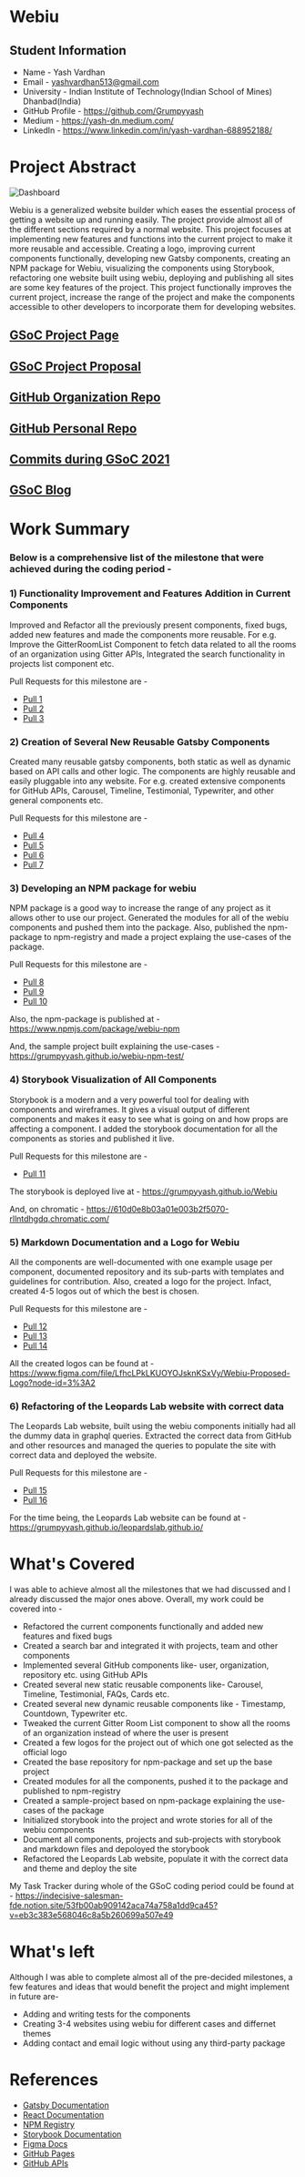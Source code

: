 # Webiu

## Student Information

- Name - Yash Vardhan
- Email - yashvardhan513@gmail.com
- University - Indian Institute of Technology(Indian School of Mines) Dhanbad(India)
- GitHub Profile - https://github.com/Grumpyyash
- Medium - https://yash-dn.medium.com/
- LinkedIn - https://www.linkedin.com/in/yash-vardhan-688952188/

# Project Abstract

![Dashboard](https://github.com/Grumpyyash/Webiu/raw/master/static/images/logo.png)

Webiu is a generalized website builder which eases the essential process of getting a website up and running easily. The project provide almost all of the different sections required by a normal website. This project focuses at implementing new features and functions into the current project to make it more reusable and accessible. Creating a logo, improving current components functionally, developing new Gatsby components, creating an NPM package for Webiu, visualizing the components using Storybook, refactoring one website built using webiu, deploying and publishing all sites are some key features of the project. This project functionally improves the current project, increase the range of the project and make the components accessible to other developers to incorporate them for developing websites.

## [GSoC Project Page](https://summerofcode.withgoogle.com/projects/#4834650184220672)

## [GSoC Project Proposal](https://docs.google.com/document/d/10a62w_QECCGDjTownzpFAUd_VFEzU1MZLmduVr4Duck/edit?usp=sharing)

## [GitHub Organization Repo](https://github.com/scorelab/Webiu)

## [GitHub Personal Repo](https://github.com/Grumpyyash/Webiu)

## [Commits during GSoC 2021](https://github.com/scorelab/Webiu/commits?author=Grumpyyash)

## [GSoC Blog](https://yash-dn.medium.com/)

# Work Summary

### Below is a comprehensive list of the milestone that were achieved during the coding period -

### 1) Functionality Improvement and Features Addition in Current Components

Improved and Refactor all the previously present components, fixed bugs, added new features and made the components more reusable. For e.g. Improve the GitterRoomList Component to fetch data related to all the rooms of an organization using Gitter APIs, Integrated the search functionality in projects list component etc.

Pull Requests for this milestone are -

- [Pull 1](https://github.com/scorelab/Webiu/pull/173)
- [Pull 2](https://github.com/scorelab/Webiu/pull/176)
- [Pull 3](https://github.com/scorelab/Webiu/pull/178)

### 2) Creation of Several New Reusable Gatsby Components

Created many reusable gatsby components, both static as well as dynamic based on API calls and other logic. The components are highly reusable and easily pluggable into any website. For e.g. created extensive components for GitHub APIs, Carousel, Timeline, Testimonial, Typewriter, and other general components etc.

Pull Requests for this milestone are -

- [Pull 4](https://github.com/scorelab/Webiu/pull/179)
- [Pull 5](https://github.com/scorelab/Webiu/pull/180)
- [Pull 6](https://github.com/scorelab/Webiu/pull/181)
- [Pull 7](https://github.com/scorelab/Webiu/pull/182)

### 3) Developing an NPM package for webiu

NPM package is a good way to increase the range of any project as it allows other to use our project. Generated the modules for all of the webiu components and pushed them into the package. Also, published the npm-package to npm-registry and made a project explaing the use-cases of the package.

Pull Requests for this milestone are -

- [Pull 8](https://github.com/scorelab/Webiu-npm/pull/1)
- [Pull 9](https://github.com/scorelab/Webiu-npm/pull/2)
- [Pull 10](https://github.com/scorelab/Webiu-npm/pull/3)

Also, the npm-package is published at - https://www.npmjs.com/package/webiu-npm

And, the sample project built explaining the use-cases - https://grumpyyash.github.io/webiu-npm-test/

### 4) Storybook Visualization of All Components

Storybook is a modern and a very powerful tool for dealing with components and wireframes. It gives a visual output of different components and makes it easy to see what is going on and how props are affecting a component. I added the storybook documentation for all the components as stories and published it live.

Pull Requests for this milestone are -

- [Pull 11](https://github.com/scorelab/Webiu/pull/184)

The storybook is deployed live at - https://grumpyyash.github.io/Webiu

And, on chromatic - https://610d0e8b03a01e003b2f5070-rllntdhgdq.chromatic.com/

### 5) Markdown Documentation and a Logo for Webiu

All the components are well-documented with one example usage per component, documented repository and its sub-parts with templates and guidelines for contribution. Also, created a logo for the project. Infact, created 4-5 logos out of which the best is chosen.

Pull Requests for this milestone are -

- [Pull 12](https://github.com/scorelab/Webiu/pull/170)
- [Pull 13](https://github.com/scorelab/Webiu/pull/173)
- [Pull 14](https://github.com/scorelab/Webiu/pull/183)

All the created logos can be found at - https://www.figma.com/file/LfhcLPkLKUOYOJsknKSxVy/Webiu-Proposed-Logo?node-id=3%3A2

### 6) Refactoring of the Leopards Lab website with correct data

The Leopards Lab website, built using the webiu components initially had all the dummy data in graphql queries. Extracted the correct data from GitHub and other resources and managed the queries to populate the site with correct data and deployed the website.

Pull Requests for this milestone are -

- [Pull 15](https://github.com/leopardslab/leopardslab.github.io/pull/1)
- [Pull 16](https://github.com/leopardslab/leopardslab.github.io/pull/2)

For the time being, the Leopards Lab website can be found at - https://grumpyyash.github.io/leopardslab.github.io/

# What's Covered

I was able to achieve almost all the milestones that we had discussed and I already discussed the major ones above. Overall, my work could be covered into -

- Refactored the current components functionally and added new features and fixed bugs
- Created a search bar and integrated it with projects, team and other components
- Implemented several GitHub components like- user, organization, repository etc. using GitHub APIs
- Created several new static reusable components like- Carousel, Timeline, Testimonial, FAQs, Cards etc.
- Created several new dynamic reusable components like - Timestamp, Countdown, Typewriter etc.
- Tweaked the current Gitter Room List component to show all the rooms of an organization instead of where the user is present
- Created a few logos for the project out of which one got selected as the official logo
- Created the base repository for npm-package and set up the base project
- Created modules for all the components, pushed it to the package and published to npm-registry
- Created a sample-project based on npm-package explaining the use-cases of the package
- Initialized storybook into the project and wrote stories for all of the webiu components
- Document all components, projects and sub-projects with storybook and markdown files and depoloyed the storybook
- Refactored the Leopards Lab website, populate it with the correct data and theme and deploy the site

My Task Tracker during whole of the GSoC coding period could be found at - https://indecisive-salesman-fde.notion.site/53fb00ab909142aca74a758a1dd9ca45?v=eb3c383e568046c8a5b260699a507e49

# What's left

Although I was able to complete almost all of the pre-decided milestones, a few features and ideas that would benefit the project and might implement in future are-

- Adding and writing tests for the components
- Creating 3-4 websites using webiu for different cases and differnet themes
- Adding contact and email logic without using any third-party package

# References

- [Gatsby Documentation](https://www.gatsbyjs.org/)
- [React Documentation](https://reactjs.org/docs/getting-started.html)
- [NPM Registry](https://docs.npmjs.com/)
- [Storybook Documentation](https://storybook.js.org/docs/react/get-started/introduction)
- [Figma Docs](https://www.figma.com/)
- [GitHub Pages](https://docs.github.com/en/pages)
- [GitHub APIs](https://developer.github.com/v3/)
